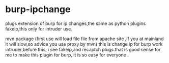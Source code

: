 # burp-ipchange
plugs extension of burp for ip changes,the same as python plugins fakeip,this only for intruder use.

mvn package (first use will load file file from apache site ,if you at mainland it will slow,so advice you use proxy by mvn)
this is change ip for burp work intruder,before this, i see fakeip,and recaptch plugs.that is good sense for me to make this plugin for burp,
it is so easy for everyone .
